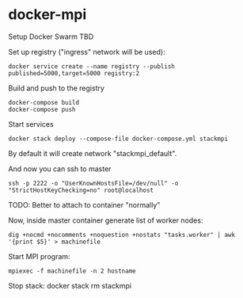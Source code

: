 # docker-mpi

Setup Docker Swarm
TBD

Set up registry ("ingress" network will be used):
```
docker service create --name registry --publish published=5000,target=5000 registry:2
```

Build and push to the registry
```
docker-compose build
docker-compose push
```

Start services
```
docker stack deploy --compose-file docker-compose.yml stackmpi
```
By default it will create network "stackmpi_default".

And now you can ssh to master
```
ssh -p 2222 -o "UserKnownHostsFile=/dev/null" -o "StrictHostKeyChecking=no" root@localhost
```
TODO: Better to attach to container "normally"

Now, inside master container generate list of worker nodes:
```
dig +nocmd +nocomments +noquestion +nostats "tasks.worker" | awk '{print $5}' > machinefile
```

Start MPI program:
```
mpiexec -f machinefile -n 2 hostname
```

Stop stack:
docker stack rm stackmpi



